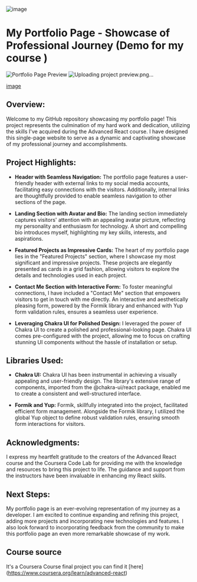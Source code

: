 ![image](https://github.com/mohamedreda22/portfolio/assets/73208810/0ec9218d-206b-4165-adfe-8e26826407b4)
# My Portfolio Page - Showcase of Professional Journey (Demo for my course )

![Portfolio Page Preview](![image](https://github.com/mohamedreda22/portfolio/assets/73208810/16903c36-5742-4653-a855-00bf0d01e9cb))
![Uploading project preview.png…]()

[image](![image](https://github.com/mohamedreda22/portfolio/assets/73208810/f695bdd4-74e9-48ab-9dcc-68894aaef5f9))

## Overview:

Welcome to my GitHub repository showcasing my portfolio page! This project represents the culmination of my hard work and dedication, utilizing the skills I've acquired during the Advanced React course. I have designed this single-page website to serve as a dynamic and captivating showcase of my professional journey and accomplishments.

## Project Highlights:

- **Header with Seamless Navigation:** The portfolio page features a user-friendly header with external links to my social media accounts, facilitating easy connections with the visitors. Additionally, internal links are thoughtfully provided to enable seamless navigation to other sections of the page.

- **Landing Section with Avatar and Bio:** The landing section immediately captures visitors' attention with an appealing avatar picture, reflecting my personality and enthusiasm for technology. A short and compelling bio introduces myself, highlighting my key skills, interests, and aspirations.

- **Featured Projects as Impressive Cards:** The heart of my portfolio page lies in the "Featured Projects" section, where I showcase my most significant and impressive projects. These projects are elegantly presented as cards in a grid fashion, allowing visitors to explore the details and technologies used in each project.

- **Contact Me Section with Interactive Form:** To foster meaningful connections, I have included a "Contact Me" section that empowers visitors to get in touch with me directly. An interactive and aesthetically pleasing form, powered by the Formik library and enhanced with Yup form validation rules, ensures a seamless user experience.

- **Leveraging Chakra UI for Polished Design:** I leveraged the power of Chakra UI to create a polished and professional-looking page. Chakra UI comes pre-configured with the project, allowing me to focus on crafting stunning UI components without the hassle of installation or setup.

## Libraries Used:

- **Chakra UI:** Chakra UI has been instrumental in achieving a visually appealing and user-friendly design. The library's extensive range of components, imported from the @chakra-ui/react package, enabled me to create a consistent and well-structured interface.

- **Formik and Yup:** Formik, skillfully integrated into the project, facilitated efficient form management. Alongside the Formik library, I utilized the global Yup object to define robust validation rules, ensuring smooth form interactions for visitors.

## Acknowledgments:

I express my heartfelt gratitude to the creators of the Advanced React course and the Coursera Code Lab for providing me with the knowledge and resources to bring this project to life. The guidance and support from the instructors have been invaluable in enhancing my React skills.

## Next Steps:

My portfolio page is an ever-evolving representation of my journey as a developer. I am excited to continue expanding and refining this project, adding more projects and incorporating new technologies and features. I also look forward to incorporating feedback from the community to make this portfolio page an even more remarkable showcase of my work.

## Course source

It's a Coursera Course final project you can find it [here] (https://www.coursera.org/learn/advanced-react)
